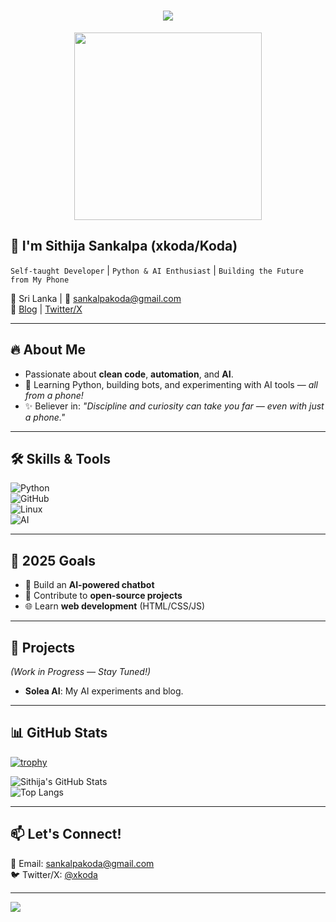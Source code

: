 <h1 align="center">
  <img src="https://readme-typing-svg.herokuapp.com/?lines=Hi+I'm+Sithija+Sankalpa;Python+%26+AI+Enthusiast;Building+from+My+Phone!&center=true&size=24">
</h1>

<p align="center">
  <img src="https://media.giphy.com/media/zOvBKUUEERdNm/giphy.gif" width="300"/>
</p>

## 👋 I'm Sithija Sankalpa (xkoda/Koda)

`Self-taught Developer` | `Python & AI Enthusiast` | `Building the Future from My Phone`

📍 Sri Lanka | 📧 sankalpakoda@gmail.com  
🔗 [Blog](https://soleaai.blogspot.com) | [Twitter/X](https://twitter.com/)

---

## 🔥 About Me

- Passionate about **clean code**, **automation**, and **AI**.  
- 📱 Learning Python, building bots, and experimenting with AI tools — *all from a phone!*  
- ✨ Believer in: *"Discipline and curiosity can take you far — even with just a phone."*

---

## 🛠️ Skills & Tools  
![Python](https://img.shields.io/badge/-Python-blue?style=flat-square&logo=python)  
![GitHub](https://img.shields.io/badge/-GitHub-181717?style=flat-square&logo=github)  
![Linux](https://img.shields.io/badge/-Linux-yellow?style=flat-square&logo=linux)  
![AI](https://img.shields.io/badge/-AI-orange?style=flat-square&logo=opencv)

---

## 🎯 2025 Goals

- 🤖 Build an **AI-powered chatbot**  
- 🧠 Contribute to **open-source projects**  
- 🌐 Learn **web development** (HTML/CSS/JS)  

---

## 🚧 Projects  
*(Work in Progress — Stay Tuned!)*  
- **Solea AI**: My AI experiments and blog.

---

## 📊 GitHub Stats

[![trophy](https://github-profile-trophy.vercel.app/?username=xkoda&theme=onedark)](https://github.com/ryo-ma/github-profile-trophy)

![Sithija's GitHub Stats](https://github-readme-stats.vercel.app/api?username=xkoda&show_icons=true&theme=tokyonight)  
![Top Langs](https://github-readme-stats.vercel.app/api/top-langs/?username=xkoda&layout=compact&theme=tokyonight)

---

## 📫 Let's Connect!

📧 Email: sankalpakoda@gmail.com  
🐦 Twitter/X: [@xkoda](https://twitter.com/)

---

![](https://komarev.com/ghpvc/?username=xkoda&label=Profile+Views)